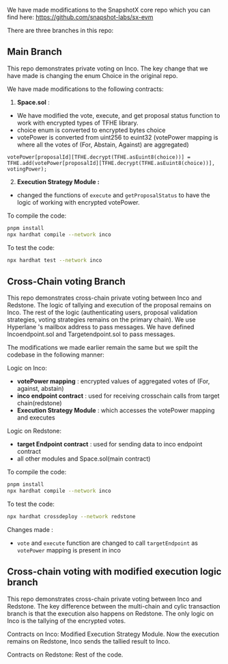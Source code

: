 We have made modifications to the SnapshotX core repo which you can find here: https://github.com/snapshot-labs/sx-evm  

There are three branches in this repo: 

## Main Branch 
This repo demonstrates private voting on Inco. The key change that we have made is changing the enum Choice in the original repo.  

We have made modifications to the following contracts:

1) **Space.sol** : 
- We have modified the vote, execute, and get proposal status function to work with encrypted types of TFHE library.
- choice enum is converted to encrypted bytes choice
- votePower is converted from uint256 to euint32 (votePower mapping is where all the votes of (For, Abstain, Against) are aggregated)

```solidity
votePower[proposalId][TFHE.decrypt(TFHE.asEuint8(choice))] = TFHE.add(votePower[proposalId][TFHE.decrypt(TFHE.asEuint8(choice))], votingPower);
```

2) **Execution Strategy Module :**
- changed the functions of `execute` and `getProposalStatus` to have the logic of working with encrypted votePower.

To compile the code: 

```sh
pnpm install
npx hardhat compile --network inco 
```

To test the code: 

```sh
npx hardhat test --network inco 
```


## Cross-Chain voting Branch

This repo demonstrates cross-chain private voting between Inco and Redstone. The logic of tallying and execution of the proposal remains on Inco. The rest of the logic (authenticating users, proposal validation strategies, voting strategies remains on the primary chain). We use Hyperlane 's mailbox address to pass messages. We have defined Incoendpoint.sol and Targetendpoint.sol to pass messages. 

The modifications we made earlier remain the same but we spilt the codebase in the following manner:

Logic on Inco:
- __votePower mapping__ : encrypted values of aggregated votes of (For, against, abstain)
- __inco endpoint contract__ : used for receiving crosschain calls from target chain(redstone)
- __Execution Strategy Module__ : which accesses the votePower mapping and executes

Logic on Redstone: 
- __target Endpoint contract__ : used for sending data to inco endpoint contract
- all other modules and Space.sol(main contract)

To compile the code: 

```sh
pnpm install
npx hardhat compile --network inco 
```

To test the code: 

```sh
npx hardhat crossdeploy --network redstone
```

Changes made :
- `vote` and `execute` function are changed to call `targetEndpoint` as `votePower` mapping is present in inco


## Cross-chain voting with modified execution logic branch
 
 
This repo demonstrates cross-chain private voting between Inco and Redstone. The key difference between the multi-chain and cylic transaction branch is that the execution also happens on Redstone. The only logic on Inco is the tallying of the encrypted votes. 

Contracts on Inco: 
Modified Execution Strategy Module. Now the execution remains on Redstone, Inco sends the tallied result to Inco.

Contracts on Redstone: 
Rest of the code. 
